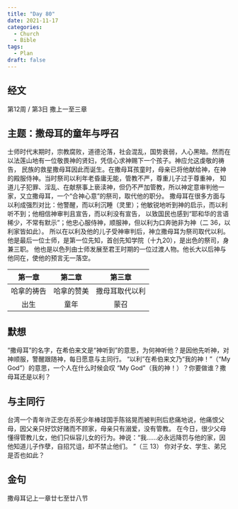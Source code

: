 ```yaml
---
title: "Day 80"
date: 2021-11-17
categories:
  - Church
  - Bible
tags:
  - Plan
draft: false
---
```


## 经文
第12周 / 第3日 撒上一至三章

## 主题：撒母耳的童年与呼召
士师时代末期时，宗教腐败，道德沦落，社会混乱，国势衰弱，人心黑暗。然而在以法莲山地有一位敬畏神的贤妇，凭信心求神赐下一个孩子。神应允这虔敬的祷告，
民族的救星撒母耳因此而诞生。在撒母耳孩童时，母亲已将他献给神，在神的殿服侍神。当时祭司以利年老昏庸无能，管教不严，尊重儿子过于尊重神，
知道儿子犯罪、淫乱、在献祭事上亵渎神，但仍不严加管教，所以神定意审判他一家，又立撒母耳，一个“合神心意”的祭司，取代他的职分。
撒母耳在很多方面与以利成强烈对比：他警醒，而以利沉睡（灵里）；他敏锐地听到神的启示，而以利听不到；他相信神审判且宣告，而以利没有宣告，
以致国民也感到“耶和华的言语稀少，不常有默示”；他忠心服侍神，顺服神，但以利为口奔驰非为神（二  36，以利家皆如此）。
所以在以利及他的儿子受神审判后，神立撒母耳为祭司取代以利。他是最后一位士师，是第一位先知，首创先知学院（十九20），是出色的祭司，身兼三职。
他也是以色列由士师发展至君王时期的一位过渡人物。他长大以后神与他同在，使他的预言无一落空。

| 第一章   | 第二章   | 第三章     |
| :-----: | :-----: | :-------: |
| 哈拿的祷告 | 哈拿的赞美 | 撒母耳取代以利 |
| 出生    | 童年    | 蒙召      |

## 默想
“撒母耳”的名字，在希伯来文是“神听到”的意思，为何神听他？是因他先听神，对神顺服，警醒跟随神，每日愿意与主同行。
“以利”在希伯来文乃“我的神！”（“My God”）的意思，一个人在什么时候会叹 “My God”（我的神！）？你要做谁？撒母耳还是以利？

## 与主同行
台湾一个青年许正忠在杀死少年棒球国手陈铭晃而被判刑后悲痛地说，他痛恨父母，因父亲只好饮好赌而不顾家，母亲只有溺爱，没有管教。
在今日，很少父母懂得管教儿女，他们只纵容儿女的行为。神说：“我……必永远降罚与他的家，因他知道儿子作孽，自招咒诅，却不禁止他们。 ”（三  13）
你对子女、学生、弟兄是否也如此？

## 金句
撒母耳记上一章廿七至廿八节

[comment]: <> (## 附录)


